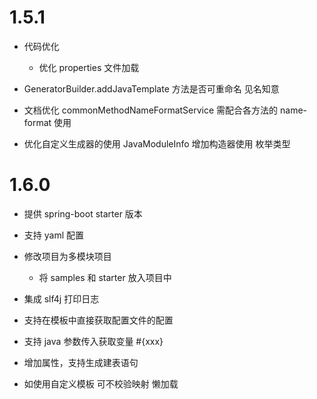 # 1.5.1
- 代码优化
    - 优化 properties 文件加载

- GeneratorBuilder.addJavaTemplate 方法是否可重命名 见名知意

- 文档优化
    commonMethodNameFormatService 需配合各方法的 name-format 使用

- 优化自定义生成器的使用 JavaModuleInfo 增加构造器使用 枚举类型

# 1.6.0
- 提供 spring-boot starter 版本
- 支持 yaml 配置
- 修改项目为多模块项目
    - 将 samples 和 starter 放入项目中

- 集成 slf4j 打印日志
- 支持在模板中直接获取配置文件的配置
- 支持 java 参数传入获取变量 #{xxx}
- 增加属性，支持生成建表语句
- 如使用自定义模板 可不校验映射 懒加载